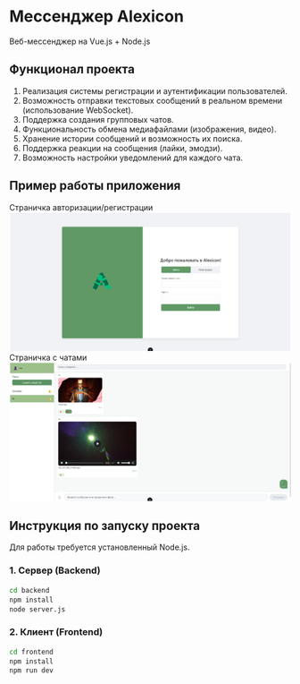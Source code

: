 # Мессенджер Alexicon
Веб-мессенджер на Vue.js + Node.js

## Функционал проекта
1. Реализация системы регистрации и аутентификации пользователей.
2. Возможность отправки текстовых сообщений в реальном времени (использование WebSocket).
3. Поддержка создания групповых чатов.
4. Функциональность обмена медиафайлами (изображения, видео).
5. Хранение истории сообщений и возможность их поиска.
6. Поддержка реакции на сообщения (лайки, эмодзи).
7. Возможность настройки уведомлений для каждого чата.

## Пример работы приложения
Страничка авторизации/регистрации
![Screenshot 1](screenshots/1.png)
Страничка с чатами
![Screenshot 2](screenshots/2.png)

## Инструкция по запуску проекта

Для работы требуется установленный Node.js.

### 1. Сервер (Backend)

```bash
cd backend
npm install
node server.js
```

### 2. Клиент (Frontend)

```bash
cd frontend
npm install
npm run dev
```
